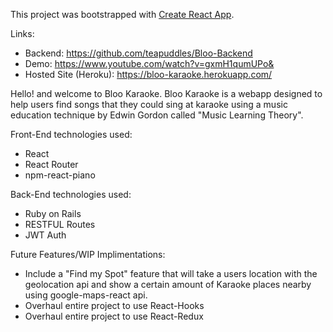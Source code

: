 This project was bootstrapped with [Create React App](https://github.com/facebook/create-react-app).

Links:
  - Backend: https://github.com/teapuddles/Bloo-Backend
  - Demo: https://www.youtube.com/watch?v=gxmH1qumUPo&
  - Hosted Site (Heroku): https://bloo-karaoke.herokuapp.com/
       
Hello! and welcome to Bloo Karaoke. Bloo Karaoke is a webapp designed to help users find songs that they could sing at karaoke using a music education technique by Edwin Gordon called "Music Learning Theory". 

Front-End technologies used:
  - React
  - React Router
  - npm-react-piano
  
Back-End technologies used:
  - Ruby on Rails
  - RESTFUL Routes
  - JWT Auth
  
Future Features/WIP Implimentations:
  - Include a "Find my Spot" feature that will take a users location with the geolocation api and show a certain amount of Karaoke places nearby using 
    google-maps-react api. 
  - Overhaul entire project to use React-Hooks
  - Overhaul entire project to use React-Redux
